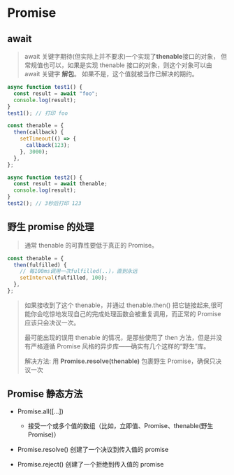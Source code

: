 # Promise

## await

> await 关键字期待(但实际上并不要求)一个实现了**thenable**接口的对象，
> 但常规值也可以，如果是实现 thenable 接口的对象，则这个对象可以由 await 关键字 **解包**。
> 如果不是，这个值就被当作已解决的期约。

```javascript
async function test1() {
  const result = await "foo";
  console.log(result);
}
test1(); // 打印 foo

const thenable = {
  then(callback) {
    setTimeout(() => {
      callback(123);
    }, 3000);
  },
};

async function test2() {
  const result = await thenable;
  console.log(result);
}
test2(); // 3秒后打印 123
```

## 野生 promise 的处理

> 通常 thenable 的可靠性要低于真正的 Promise。

```javascript
const thenable = {
  then(fulfilled) {
    // 每100ms调用一次fulfilled(..)，直到永远
    setInterval(fulfilled, 100);
  },
};
```

> 如果接收到了这个 thenable，并通过 thenable.then() 把它链接起来,很可能你会吃惊地发现自己的完成处理函数会被重复调用，而正常的 Promise 应该只会决议一次。
>
> 最可能出现的误用 thenable 的情况，是那些使用了 then 方法，但是并没有严格遵循 Promise 风格的异步库——确实有几个这样的“野生”库。
>
> 解决方法: 用 **Promise.resolve(thenable)** 包裹野生 Promise，确保只决议一次

## Promise 静态方法

- Promise.all([...])

  - 接受一个或多个值的数组（比如，立即值、Promise、thenable(野生 Promise)）

- Promise.resolve() 创建了一个决议到传入值的 promise
- Promise.reject() 创建了一个拒绝到传入值的 promise

